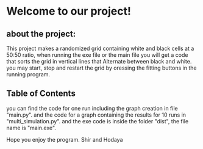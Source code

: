 # Welcome to our project!

## about the project:
This project makes a randomized grid containing white and black cells at a 50:50 ratio, when running the exe file or the main file you will get a code that sorts the grid in vertical lines that
Alternate between black and white. 
you may start, stop and restart the grid by oressing the fitting buttons in the running program.

## Table of Contents
you can find the code for one run including the graph creation in file "main.py".
and the code for a graph containing the results for 10 runs in "multi_simulation.py".
and the exe code is inside the folder "dist", the file name is "main.exe".

Hope you enjoy the program.
Shir and Hodaya
